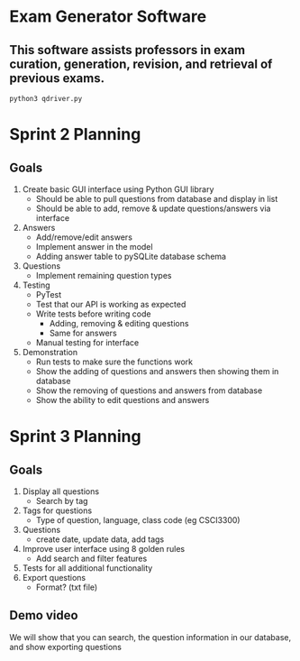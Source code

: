 # Exam Generator Software

## This software assists professors in exam curation, generation, revision, and retrieval of previous exams.
```
python3 qdriver.py

```

# Sprint 2 Planning

## Goals

1. Create basic GUI interface using Python GUI library
    * Should be able to pull questions from database and display in list
    * Should be able to add, remove & update questions/answers via interface
2. Answers 
    * Add/remove/edit answers
    * Implement answer in the model
    * Adding answer table to pySQLite database schema
3. Questions
    * Implement remaining question types
4. Testing
    * PyTest
    * Test that our API is working as expected
    * Write tests before writing code
        * Adding, removing & editing questions
        * Same for answers
    * Manual testing for interface
5. Demonstration
    * Run tests to make sure the functions work
    * Show the adding of questions and answers then showing them in database
    * Show the removing of questions and answers from database
    * Show the ability to edit questions and answers

# Sprint 3 Planning

## Goals

1. Display all questions
    * Search by tag
2. Tags for questions
    * Type of question, language, class code (eg CSCI3300)
3. Questions
    * create date, update data, add tags
4. Improve user interface using 8 golden rules
    * Add search and filter features
5. Tests for all additional functionality
6. Export questions
    * Format? (txt file)

## Demo video

We will show that you can search, the question information in our database, and show exporting questions
